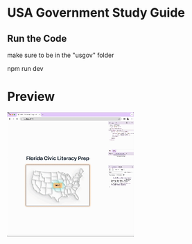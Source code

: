 # USA Government Study Guide

## Run the Code

make sure to be in the "usgov" folder

npm run dev 

# Preview
![](https://github.com/NTejeda/CivicLiteracyStudyGuide/blob/main/usgov/p2-usgov.gif)
